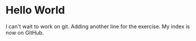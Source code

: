 # Hello World
I can't wait to work on git.
Adding another line for the exercise.
My index is now on GitHub.
